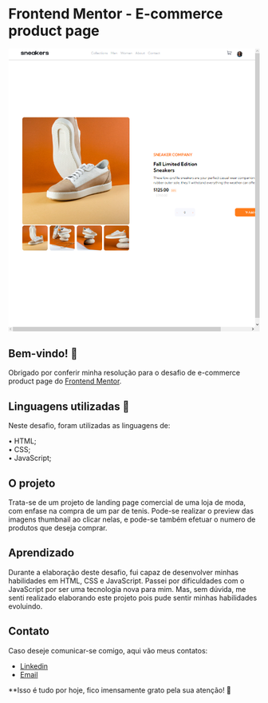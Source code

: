 # Frontend Mentor - E-commerce product page

![Preview do desafio](./design/127.0.0.1_5500_index.html.png)

## Bem-vindo! 👋

Obrigado por conferir minha resolução para o desafio de e-commerce product page do [Frontend Mentor](https://www.frontendmentor.io).

## Linguagens utilizadas 🚀

Neste desafio, foram utilizadas as linguagens de:

• HTML;<br>
• CSS;<br>
• JavaScript;

## O projeto

Trata-se de um projeto de landing page comercial de uma loja de moda, com enfase na compra de um par de tenis. Pode-se realizar o preview das imagens thumbnail ao clicar nelas, e pode-se também efetuar o numero de produtos que deseja comprar.

## Aprendizado

Durante a elaboração deste desafio, fui capaz de desenvolver minhas habilidades em HTML, CSS e JavaScript. Passei por dificuldades com o JavaScript por ser uma tecnologia nova para mim. Mas, sem dúvida, me senti realizado elaborando este projeto pois pude sentir minhas habilidades evoluindo.

## Contato

Caso deseje comunicar-se comigo, aqui vão meus contatos:


- [Linkedin](https://www.linkedin.com/in/viniciuspereiraalves/)
- [Email](engenheiro.viniciusp@gmail.com)

**Isso é tudo por hoje, fico imensamente grato pela sua atenção! 🚀
